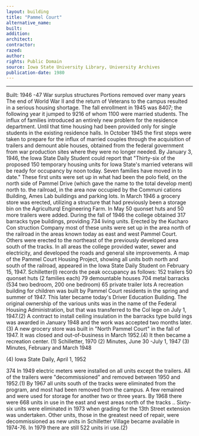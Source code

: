 ```yaml
---
layout: building
title: "Pammel Court"
alternative_name: 
built: 
addition:
architect: 
contractor: 
razed: 
author:
rights: Public Domain
source: Iowa State University Library, University Archives
publication-date: 1980 
---
```

---

Built: 1946 -47 War surplus structures Portions removed over many years 
The end of World War II and the return of Veterans to the campus resulted in a serious housing shortage. The fall enrollment in 1945 was 8407; the following year it jumped to 9216 of whom 1100 were married students. The influx of families introduced an entirely new problem for the residence department. Until that time housing had been provided only for single students in the existing residence halls. 
In October 1945 the first steps were taken to prepare for the influx of married couples through the acquisition of trailers and demount able houses, obtained from the federal government from war production sites where they were no longer needed. By January 3, 1946, the Iowa State Daily Student could report that "Thirty-six of the proposed 150 temporary housing units for Iowa State's married veterans will be ready for occupancy by noon today. Seven families have moved in to date." 
These first units were set up in what had been the polo field, on the north side of Pammel Drive (which gave the name to the total develop ment) north to. the railroad, in the area now occupied by the Communi cations Building, Ames Lab buildings and parking lots. 
In March 1946 a grocery store was erected, utilizing a structure that had previously been a storage bin on the Agriculturql Engineering Farm. In May 50 quonset huts and 50 more trailers were added. 
During the fall of 1946 the college obtained 317 barracks type buildings, providing 734 living units. Erected by the Kucharo Con struction Company most of these units were set up in the area north of the railroad in the areas known today as east and west Pammel Court. Others were erected to the northeast of the previously developed area south of the tracks. 
In all areas the college provided water, sewer and electricity, and developed the roads and general site improvements. A map of the Pammel Court Housing Project, showing all units both north and south of the railroad, appeared in the Iowa State Daily Student on February 15, 1947. Schilletter(l) records the peak occupancy as follows: 
152 trailers 
50 quonset huts (2 families each) 
79 demountable houses 
704 metal barracks (534 two bedroom, 200 one bedroom) 
65 private trailer lots 
A recreation building for children was built by Pammel Court residents 
in the spring and summer of 1947. This later became today's Driver 
Education Building. 
The original ownership of the various units was in the name of the 
Federal Housing Administration, but that was transferred to the Col 
lege on July 1, 1947.(2) 
A contract to install ceiling insulation in the barracks type build 
ings was awarded in January 1948 and the work was accepted two months 
later. (3) 
A new grocery store was built in "North Pammel Court" in the fall of 
1947. It was closed and out-of-business in March 1952.(4) It then 
became a recreation center. 
(1) Schilletter, 1970 
(2) Minutes, June 30 -July 1, 1947 
(3) 
Minutes, February and March 1948 

(4) 
Iowa State Daily, April 1, 1952 


374 
In 1949 electric meters were installed on all units except the trailers. 
All of the trailers were "decommissioned" and removed between 1950 and 1952.(1) By 1967 all units south of the tracks were eliminated from the program, and most had been removed from the campus. A few remained and were used for storage for another two or three years. 
By 1968 there were 668 units in use in the east and west areas north of the tracks .. Sixty-six units were eliminated in 1973 when grading for the 13th Street extension was undertaken. Other units, those in the greatest need of repair, were decommissioned as new units in Schilletter Village became available in 1974-76. In 1979 there are still 522 units iri use.(2)